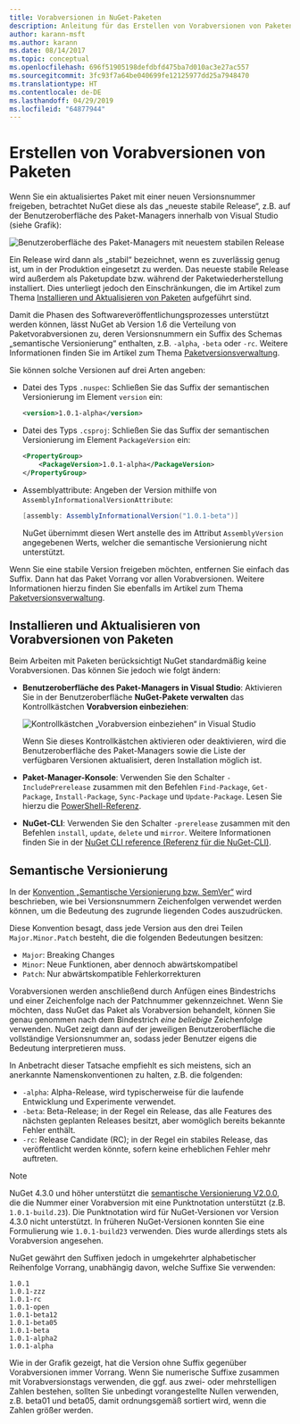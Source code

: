 ```yaml
---
title: Vorabversionen in NuGet-Paketen
description: Anleitung für das Erstellen von Vorabversionen von Paketen
author: karann-msft
ms.author: karann
ms.date: 08/14/2017
ms.topic: conceptual
ms.openlocfilehash: 696f51905198defdbfd475ba7d010ac3e27ac557
ms.sourcegitcommit: 3fc93f7a64be040699fe12125977dd25a7948470
ms.translationtype: HT
ms.contentlocale: de-DE
ms.lasthandoff: 04/29/2019
ms.locfileid: "64877944"
---
```

# <a name="building-pre-release-packages"></a>Erstellen von Vorabversionen von Paketen

Wenn Sie ein aktualisiertes Paket mit einer neuen Versionsnummer freigeben, betrachtet NuGet diese als das „neueste stabile Release“, z.B. auf der Benutzeroberfläche des Paket-Managers innerhalb von Visual Studio (siehe Grafik):

![Benutzeroberfläche des Paket-Managers mit neuestem stabilen Release](media/Prerelease_01-LatestStable.png)

Ein Release wird dann als „stabil“ bezeichnet, wenn es zuverlässig genug ist, um in der Produktion eingesetzt zu werden. Das neueste stabile Release wird außerdem als Paketupdate bzw. während der Paketwiederherstellung installiert. Dies unterliegt jedoch den Einschränkungen, die im Artikel zum Thema [Installieren und Aktualisieren von Paketen](../consume-packages/reinstalling-and-updating-packages.md) aufgeführt sind.

Damit die Phasen des Softwareveröffentlichungsprozesses unterstützt werden können, lässt NuGet ab Version 1.6 die Verteilung von Paketvorabversionen zu, deren Versionsnummern ein Suffix des Schemas „semantische Versionierung“ enthalten, z.B. `-alpha`, `-beta` oder `-rc`. Weitere Informationen finden Sie im Artikel zum Thema [Paketversionsverwaltung](../reference/package-versioning.md#pre-release-versions).

Sie können solche Versionen auf drei Arten angeben:

- Datei des Typs `.nuspec`: Schließen Sie das Suffix der semantischen Versionierung im Element `version` ein:

    ```xml
    <version>1.0.1-alpha</version>
    ```

- Datei des Typs `.csproj`: Schließen Sie das Suffix der semantischen Versionierung im Element `PackageVersion` ein:

    ```xml
    <PropertyGroup>
        <PackageVersion>1.0.1-alpha</PackageVersion>
    </PropertyGroup>
    ```

- Assemblyattribute: Angeben der Version mithilfe von `AssemblyInformationalVersionAttribute`:

    ```cs
    [assembly: AssemblyInformationalVersion("1.0.1-beta")]
    ```

    NuGet übernimmt diesen Wert anstelle des im Attribut `AssemblyVersion` angegebenen Werts, welcher die semantische Versionierung nicht unterstützt.

Wenn Sie eine stabile Version freigeben möchten, entfernen Sie einfach das Suffix. Dann hat das Paket Vorrang vor allen Vorabversionen. Weitere Informationen hierzu finden Sie ebenfalls im Artikel zum Thema [Paketversionsverwaltung](../reference/package-versioning.md#pre-release-versions).

## <a name="installing-and-updating-pre-release-packages"></a>Installieren und Aktualisieren von Vorabversionen von Paketen

Beim Arbeiten mit Paketen berücksichtigt NuGet standardmäßig keine Vorabversionen. Das können Sie jedoch wie folgt ändern:

- **Benutzeroberfläche des Paket-Managers in Visual Studio**: Aktivieren Sie in der Benutzeroberfläche **NuGet-Pakete verwalten** das Kontrollkästchen **Vorabversion einbeziehen**:

    ![Kontrollkästchen „Vorabversion einbeziehen“ in Visual Studio](media/Prerelease_02-CheckPrerelease.png)

    Wenn Sie dieses Kontrollkästchen aktivieren oder deaktivieren, wird die Benutzeroberfläche des Paket-Managers sowie die Liste der verfügbaren Versionen aktualisiert, deren Installation möglich ist.

- **Paket-Manager-Konsole**: Verwenden Sie den Schalter `-IncludePrerelease` zusammen mit den Befehlen `Find-Package`, `Get-Package`, `Install-Package`, `Sync-Package` und `Update-Package`. Lesen Sie hierzu die [PowerShell-Referenz](../tools/powershell-reference.md).

- **NuGet-CLI**: Verwenden Sie den Schalter `-prerelease` zusammen mit den Befehlen `install`, `update`, `delete` und `mirror`. Weitere Informationen finden Sie in der [NuGet CLI reference (Referenz für die NuGet-CLI)](../tools/nuget-exe-cli-reference.md).

## <a name="semantic-versioning"></a>Semantische Versionierung

In der [Konvention „Semantische Versionierung bzw. SemVer“](http://semver.org/spec/v1.0.0.html) wird beschrieben, wie bei Versionsnummern Zeichenfolgen verwendet werden können, um die Bedeutung des zugrunde liegenden Codes auszudrücken.

Diese Konvention besagt, dass jede Version aus den drei Teilen `Major.Minor.Patch` besteht, die die folgenden Bedeutungen besitzen:

- `Major`: Breaking Changes
- `Minor`: Neue Funktionen, aber dennoch abwärtskompatibel
- `Patch`: Nur abwärtskompatible Fehlerkorrekturen

Vorabversionen werden anschließend durch Anfügen eines Bindestrichs und einer Zeichenfolge nach der Patchnummer gekennzeichnet. Wenn Sie möchten, dass NuGet das Paket als Vorabversion behandelt, können Sie genau genommen nach dem Bindestrich *eine beliebige* Zeichenfolge verwenden. NuGet zeigt dann auf der jeweiligen Benutzeroberfläche die vollständige Versionsnummer an, sodass jeder Benutzer eigens die Bedeutung interpretieren muss.

In Anbetracht dieser Tatsache empfiehlt es sich meistens, sich an anerkannte Namenskonventionen zu halten, z.B. die folgenden:

- `-alpha`: Alpha-Release, wird typischerweise für die laufende Entwicklung und Experimente verwendet.
- `-beta`: Beta-Release; in der Regel ein Release, das alle Features des nächsten geplanten Releases besitzt, aber womöglich bereits bekannte Fehler enthält.
- `-rc`: Release Candidate (RC); in der Regel ein stabiles Release, das veröffentlicht werden könnte, sofern keine erheblichen Fehler mehr auftreten.

> [!Note]
> NuGet 4.3.0 und höher unterstützt die [semantische Versionierung V2.0.0](http://semver.org/spec/v2.0.0.html), die die Nummer einer Vorabversion mit eine Punktnotation unterstützt (z.B. `1.0.1-build.23`). Die Punktnotation wird für NuGet-Versionen vor Version 4.3.0 nicht unterstützt. In früheren NuGet-Versionen konnten Sie eine Formulierung wie `1.0.1-build23` verwenden. Dies wurde allerdings stets als Vorabversion angesehen.

NuGet gewährt den Suffixen jedoch in umgekehrter alphabetischer Reihenfolge Vorrang, unabhängig davon, welche Suffixe Sie verwenden:

    1.0.1
    1.0.1-zzz
    1.0.1-rc
    1.0.1-open
    1.0.1-beta12
    1.0.1-beta05
    1.0.1-beta
    1.0.1-alpha2
    1.0.1-alpha

Wie in der Grafik gezeigt, hat die Version ohne Suffix gegenüber Vorabversionen immer Vorrang. Wenn Sie numerische Suffixe zusammen mit Vorabversionstags verwenden, die ggf. aus zwei- oder mehrstelligen Zahlen bestehen, sollten Sie unbedingt vorangestellte Nullen verwenden, z.B. beta01 und beta05, damit ordnungsgemäß sortiert wird, wenn die Zahlen größer werden.
